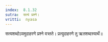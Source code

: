 ```yaml
---
index:  8.1.32
sutra:  सत्यं प्रश्ने।
vritti:  nyasa
---
```


सत्यशब्दोऽयमुदाहरणे प्रश्ने वत्र्तते। प्रत्युदाहरणे तु ऋतशब्दस्यार्थे॥
